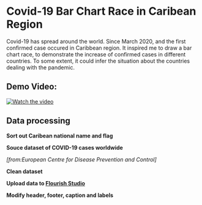 # Covid-19 Bar Chart Race in Caribean Region
  Covid-19 has spread around the world. Since March 2020, and the first confirmed case occured in Caribbean region. It inspired me to draw a bar chart race, to demonstrate the increase of confirmed cases in different countries. To some extent, it could infer the situation about the countries dealing with the pandemic.
  

## Demo Video:
[![Watch the video](https://github.com/supermonk00/Curfew-project/blob/master/Covid-19%20Bar%20chart%20race%20in%20Carib/video.cover.png)](https://www.youtube.com/watch?v=hLopox6YEuw&t=1s)


## Data processing

**Sort out Caribean national name and flag**

**Souce dataset of COVID-19 cases worldwide**

*[from:European Centre for Disease Prevention and Control]*

**Clean dataset**

**Upload data to [Flourish Studio](https://flourish.studio)**

**Modify header, footer, caption and labels**